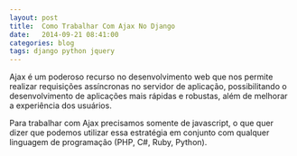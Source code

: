 ```yaml
---
layout: post
title:  Como Trabalhar Com Ajax No Django
date:   2014-09-21 08:41:00
categories: blog
tags: django python jquery
---
```


Ajax é um poderoso recurso no desenvolvimento web que nos permite realizar requisições assíncronas no servidor de aplicação, possibilitando o desenvolvimento de aplicações mais rápidas e robustas, além de melhorar a experiência dos usuários.

Para trabalhar com Ajax precisamos somente de javascript, o que quer dizer que podemos utilizar essa estratégia em conjunto com qualquer linguagem de programação (PHP, C#, Ruby, Python).
